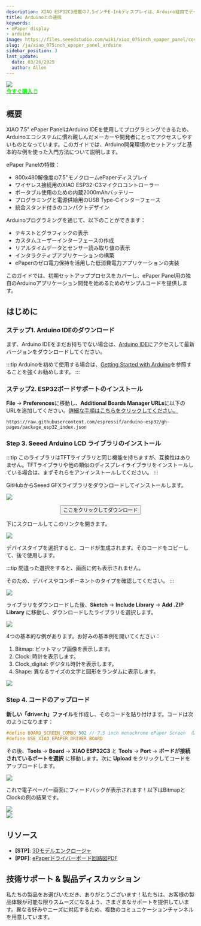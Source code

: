 ```yaml
---
description: XIAO ESP32C3搭載の7.5インチE-Inkディスプレイは、Arduino経由でデータを表示するためのコンパクトで省エネルギーなソリューションです。
title: Arduinoとの連携
keywords:
- ePaper display
- arduino
image: https://files.seeedstudio.com/wiki/xiao_075inch_epaper_panel/cover2.webp
slug: /ja/xiao_075inch_epaper_panel_arduino
sidebar_position: 3
last_update:
  date: 03/26/2025
  author: Allen
---
```


<div style={{textAlign:'center'}}><img src="https://files.seeedstudio.com/wiki/xiao_075inch_epaper_panel/203.png" style={{width:900, height:'auto'}}/></div>

<div class="get_one_now_container" style={{textAlign: 'center'}}>
    <a class="get_one_now_item" href="https://www.seeedstudio.com/XIAO-7-5-ePaper-Panel-p-6416.html" target="_blank"><strong><span><font color={'FFFFFF'} size={"4"}> 今すぐ購入 🖱️</font></span></strong></a>
</div>

## 概要

XIAO 7.5" ePaper PanelはArduino IDEを使用してプログラミングできるため、Arduinoエコシステムに慣れ親しんだメーカーや開発者にとってアクセスしやすいものとなっています。このガイドでは、Arduino開発環境のセットアップと基本的な例を使った入門方法について説明します。

ePaper Panelの特徴：

- 800x480解像度の7.5"モノクロームePaperディスプレイ
- ワイヤレス接続用のXIAO ESP32-C3マイクロコントローラー
- ポータブル使用のための内蔵2000mAhバッテリー
- プログラミングと電源供給用のUSB Type-Cインターフェース
- 統合スタンド付きのコンパクトデザイン

Arduinoプログラミングを通じて、以下のことができます：

- テキストとグラフィックの表示
- カスタムユーザーインターフェースの作成
- リアルタイムデータとセンサー読み取り値の表示
- インタラクティブアプリケーションの構築
- ePaperのゼロ電力保持を活用した低消費電力アプリケーションの実装

このガイドでは、初期セットアッププロセスをカバーし、ePaper Panel用の独自のArduinoアプリケーション開発を始めるためのサンプルコードを提供します。

## はじめに

### ステップ1. Arduino IDEのダウンロード

まず、Arduino IDEをまだお持ちでない場合は、[Arduino IDE](https://www.arduino.cc/en/software)にアクセスして最新バージョンをダウンロードしてください。

:::tip
Arduinoを初めて使用する場合は、[Getting Started with Arduino](https://wiki.seeedstudio.com/Getting_Started_with_Arduino/)を参照することを強くお勧めします。
:::

### ステップ2. ESP32ボードサポートのインストール

**File** -> **Preferences**に移動し、**Additional Boards Manager URLs**に以下のURLを追加してください。[詳細な手順はこちらをクリックしてください。](http://localhost:3000/XIAO_ESP32C3_Getting_Started/#software-setup)

```
https://raw.githubusercontent.com/espressif/arduino-esp32/gh-pages/package_esp32_index.json
```

### Step 3. Seeed Arduino LCD ライブラリのインストール

:::tip
このライブラリはTFTライブラリと同じ機能を持ちますが、互換性はありません。TFTライブラリや他の類似のディスプレイライブラリをインストールしている場合は、まずそれらをアンインストールしてください。
:::

GitHubからSeeed GFXライブラリをダウンロードしてインストールします。

<div style={{textAlign:'center'}}><img src="https://files.seeedstudio.com/wiki/xiao_075inch_epaper_panel/fix1.jpg" style={{width:800, height:'auto'}}/></div>

<div align="center">
<a href="https://github.com/Seeed-Studio/Seeed_Arduino_LCD" target="_blank">
<p style={{textAlign: 'center'}}><button type="button" className="download" style={{backgroundColor: '#00A418', borderRadius: '8px', border: 'none', color: '#fff', padding: '12px 24px', textAlign: 'center', textDecoration: 'none', display: 'inline-block', fontSize: '16px', margin: '4px 2px', cursor: 'pointer'}}>ここをクリックしてダウンロード</button></p>
</a>
</div>

下にスクロールしてこのリンクを開きます。

<div style={{textAlign:'center'}}><img src="https://files.seeedstudio.com/wiki/xiao_075inch_epaper_panel/fix2.jpg" style={{width:800, height:'auto'}}/></div>

デバイスタイプを選択すると、コードが生成されます。そのコードをコピーして、後で使用します。

:::tip
間違った選択をすると、画面に何も表示されません。

そのため、デバイスやコンポーネントのタイプを確認してください。
:::

<div style={{textAlign:'center'}}><img src="https://files.seeedstudio.com/wiki/xiao_075inch_epaper_panel/fix6.jpg" style={{width:800, height:'auto'}}/></div>

ライブラリをダウンロードした後、**Sketch** -> **Include Library** -> **Add .ZIP Library** に移動し、ダウンロードしたライブラリを選択します。

<div style={{textAlign:'center'}}><img src="https://files.seeedstudio.com/wiki/xiao_075inch_epaper_panel/51.png" style={{width:800, height:'auto'}}/></div>

4つの基本的な例があります。お好みの基本例を開いてください：

1. Bitmap: ビットマップ画像を表示します。
2. Clock: 時計を表示します。
3. Clock_digital: デジタル時計を表示します。
4. Shape: 異なるサイズの文字と図形をランダムに表示します。

<div style={{textAlign:'center'}}><img src="https://files.seeedstudio.com/wiki/xiao_075inch_epaper_panel/fix5.jpg" style={{width:800, height:'auto'}}/></div>

### Step 4. コードのアップロード

**新しい「driver.h」ファイル**を作成し、そのコードを貼り付けます。コードは次のようになります：

```cpp
#define BOARD_SCREEN_COMBO 502 // 7.5 inch monochrome ePaper Screen （UC8179）
#define USE_XIAO_EPAPER_DRIVER_BOARD
```

その後、**Tools** -> **Board** -> **XIAO ESP32C3** と **Tools** -> **Port** -> **ボードが接続されているポートを選択** に移動します。次に **Upload** をクリックしてコードをアップロードします。

<div style={{textAlign:'center'}}><img src="https://files.seeedstudio.com/wiki/xiao_075inch_epaper_panel/fix7.jpg" style={{width:800, height:'auto'}}/></div>

これで電子ペーパー画面にフィードバックが表示されます！以下はBitmapとClockの例の結果です。

<div style={{textAlign:'center'}}><img src="https://files.seeedstudio.com/wiki/xiao_075inch_epaper_panel/56.png" style={{width:800, height:'auto'}}/></div>

<div style={{textAlign:'center'}}><img src="https://files.seeedstudio.com/wiki/xiao_075inch_epaper_panel/57.png" style={{width:800, height:'auto'}}/></div>

## リソース

- **[STP]**: [3Dモデルエンクロージャ](https://files.seeedstudio.com/wiki/xiao_075inch_epaper_panel/3D_model.zip)
- **[PDF]**: [ePaperドライバーボード回路図PDF](https://files.seeedstudio.com/wiki/xiao_075inch_epaper_panel/ePaper_Driver_Board.pdf)

## 技術サポート & 製品ディスカッション

私たちの製品をお選びいただき、ありがとうございます！私たちは、お客様の製品体験が可能な限りスムーズになるよう、さまざまなサポートを提供しています。異なる好みやニーズに対応するため、複数のコミュニケーションチャンネルを用意しています。

<div class="button_tech_support_container">
<a href="https://forum.seeedstudio.com/" class="button_forum"></a>
<a href="https://www.seeedstudio.com/contacts" class="button_email"></a>
</div>

<div class="button_tech_support_container">
<a href="https://discord.gg/kpY74apCWj" class="button_discord"></a>
<a href="https://github.com/Seeed-Studio/wiki-documents/discussions/69" class="button_discussion"></a>
</div>
